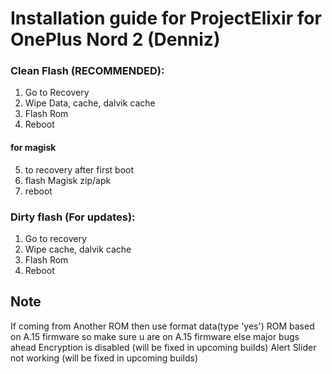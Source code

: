 # Installation guide for ProjectElixir for OnePlus Nord 2 (Denniz)

### Clean Flash (RECOMMENDED):
1. Go to Recovery
2. Wipe Data, cache, dalvik cache
3. Flash Rom
4. Reboot

#### for magisk
5. to recovery after first boot
6. flash Magisk zip/apk
7. reboot

### Dirty flash (For updates):
1. Go to recovery
2. Wipe cache, dalvik cache
3. Flash Rom
4. Reboot

## Note
If coming from Another ROM then use format data(type 'yes')
ROM based on A.15 firmware so make sure u are on A.15 firmware else major bugs ahead
Encryption is disabled (will be fixed in upcoming builds)
Alert Slider not working (will be fixed in upcoming builds)
